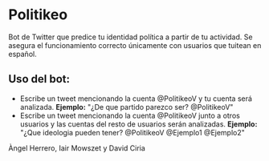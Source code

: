 # Politikeo
Bot de Twitter que predice tu identidad política a partir de tu actividad. Se asegura el funcionamiento correcto únicamente con usuarios que tuitean en español.

## Uso del bot:
- Escribe un tweet mencionando la cuenta @PolitikeoV y tu cuenta será analizada.
**Ejemplo:** "¿De que partido parezco ser? @PolitikeoV"
- Escribe un tweet mencionando la cuenta @PolitikeoV junto a otros usuarios y las cuentas del resto de usuarios serán analizadas.
**Ejemplo:** "¿Que ideologia pueden tener? @PolitikeoV @Ejemplo1 @Ejemplo2"

Àngel Herrero, Iair Mowszet y David Ciria
